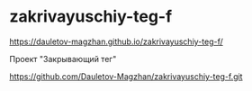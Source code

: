 # zakrivayuschiy-teg-f
https://dauletov-magzhan.github.io/zakrivayuschiy-teg-f/

Проект "Закрывающий тег"

https://github.com/Dauletov-Magzhan/zakrivayuschiy-teg-f.git


